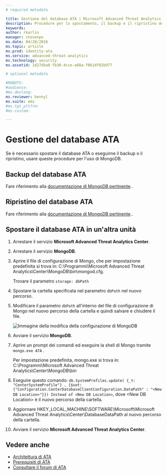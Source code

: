 ```yaml
---
# required metadata

title: Gestione del database ATA | Microsoft Advanced Threat Analytics
description: Procedure per lo spostamento, il backup e il ripristino del database ATA.
keywords:
author: rkarlin
manager: stevenpo
ms.date: 04/28/2016
ms.topic: article
ms.prod: identity-ata
ms.service: advanced-threat-analytics
ms.technology: security
ms.assetid: 1d27dba8-fb30-4cce-a68a-f0b1df02b977

# optional metadata

#ROBOTS:
#audience:
#ms.devlang:
ms.reviewer: bennyl
ms.suite: ems
#ms.tgt_pltfrm:
#ms.custom:

---
```


# Gestione del database ATA
Se è necessario spostare il database ATA o eseguirne il backup o il ripristino, usare queste procedure per l'uso di MongoDB.

## Backup del database ATA
Fare riferimento alla [documentazione di MongoDB pertinente](http://docs.mongodb.org/manual/administration/backup/)..

## Ripristino del database ATA
Fare riferimento alla [documentazione di MongoDB pertinente](http://docs.mongodb.org/manual/administration/backup/)..

## Spostare il database ATA in un'altra unità

1.  Arrestare il servizio **Microsoft Advanced Threat Analytics Center**.

2.  Arrestare il servizio **MongoDB**.

3.  Aprire il file di configurazione di Mongo, che per impostazione predefinita si trova in: C:\Programmi\Microsoft Advanced Threat Analytics\Center\MongoDB\bin\mongod.cfg.

    Trovare il parametro `storage: dbPath`

4.  Spostare la cartella specificata nel parametro `dbPath` nel nuovo percorso.

5.  Modificare il parametro `dbPath` all'interno del file di configurazione di Mongo nel nuovo percorso della cartella e quindi salvare e chiudere il file.

    ![Immagine della modifica della configurazione di MongoDB](media/ATA-mongoDB-moveDB.png)

6.  Avviare il servizio **MongoDB**.

7.  Aprire un prompt dei comandi ed eseguire la shell di Mongo tramite `mongo.exe ATA` .

    Per impostazione predefinita, mongo.exe si trova in: C:\Programmi\Microsoft Advanced Threat Analytics\Center\MongoDB\bin

8.  Eseguire questo comando: `db.SystemProfiles.update( {_t: "CenterSystemProfile"} , {$set:{"Configuration.CenterDatabaseClientConfiguration.DataPath" : "<New DB Location>"}}) Instead of <New DB Location>`, dove &lt;New DB Location&gt; è il nuovo percorso della cartella.

9.  Aggiornare HKEY_LOCAL_MACHINE\SOFTWARE\Microsoft\Microsoft Advanced Threat Analytics\Center\DatabaseDataPath al nuovo percorso della cartella.

9. Avviare il servizio **Microsoft Advanced Threat Analytics Center**.

## Vedere anche
- [Architettura di ATA](/advanced-threat-analytics/plan-design/ata-architecture)
- [Prerequisiti di ATA](/advanced-threat-analytics/plan-design/ata-prerequisites)
- [Consultare il forum di ATA](https://social.technet.microsoft.com/Forums/security/en-US/home?forum=mata)



<!--HONumber=May16_HO1-->


